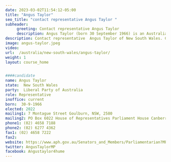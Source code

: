 ```yaml
---
date: 2023-03-02T11:54:12-05:00
title: "Angus Taylor"
seo_title: "contact representative Angus Taylor "
subheader:
     greeting: Contact representative Angus Taylor
     description: Angus Taylor (born 30 September 1966) is an Australian Liberal politician who became the shadow Treasurer after the 2022 election which saw the Australian Labor Party take office. He had previously served in the Morrison Government as Minister for Energy and Emissions Reduction from 2018 to 2022 and as Minister for Industry from 2021 to 2022. A member of the Liberal Party, he has sat in the Australian House of Representatives for the Division of Hume since 2013. Taylor previously served in the Turnbull Government as Minister for Law Enforcement and Cybersecurity from 2017 to 2018.
description: Contact representative  Angus Taylor of New South Wales. Contact information for  Angus Taylor includes email address, phone number, and mailing address.
image: angus-taylor.jpeg
video:
url:  /australia/new-south-wales/angus-taylor/
weight: 1
layout: course_home


####candidate
name: Angus Taylor
state:	New South Wales
party:	Liberal Party of Australia
role: Representative
inoffice: current
born:  30-9-1966
elected: 2022
mailing1: 7 Montague Street Goulburn, NSW, 2580
mailing2: PO Box 6022 House of Representatives Parliament House Canberra ACT 2600
phone1: (02) 4658 7188
phone2: (02) 6277 4362
fax1: (02) 4658 7222
fax2:
website: https://www.aph.gov.au/Senators_and_Members/Parliamentarian?MPID=231027
twitter: AngusTaylorMP
facebook: Angustaylor4hume
---
```

